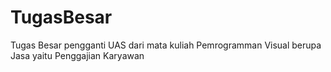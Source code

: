 # TugasBesar
Tugas Besar pengganti UAS dari mata kuliah Pemrogramman Visual berupa Jasa yaitu Penggajian Karyawan

